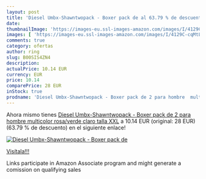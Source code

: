 ```yaml
---
layout: post
title: 'Diesel Umbx-Shawntwopack - Boxer pack de al 63.79 % de descuento'
date: 
thumbnailImage: 'https://images-eu.ssl-images-amazon.com/images/I/4129C-cqMtL._SL200_.jpg'
images: [ 'https://images-eu.ssl-images-amazon.com/images/I/4129C-cqMtL._SL200_.jpg' ]
comments: true
category: ofertas
author: ring
slug: B00SIS4ZN4
description:
actualPrice: 10.14 EUR
currency: EUR
price: 10.14
comparePrice: 28 EUR
inStock: true
prodname: 'Diesel Umbx-Shawntwopack - Boxer pack de 2 para hombre  multicolor  rosa/verde claro   talla XXL'
---
```


Ahora mismo tienes [Diesel Umbx-Shawntwopack - Boxer pack de 2 para hombre  multicolor  rosa/verde claro   talla XXL](https://www.amazon.es/dp/B00SIS4ZN4/?tag=tolees-21) a 10.14 EUR (original: 28 EUR) (63.79 %  de descuento) en el siguiente enlace!

[![Diesel Umbx-Shawntwopack - Boxer pack de](https://images-eu.ssl-images-amazon.com/images/I/4129C-cqMtL._SL200_.jpg)](https://www.amazon.es/dp/B00SIS4ZN4/?tag=tolees-21)

[Visítala!!!](https://www.amazon.es/dp/B00SIS4ZN4/?tag=tolees-21)

Links participate in Amazon Associate program and might generate a comission on qualifying sales
